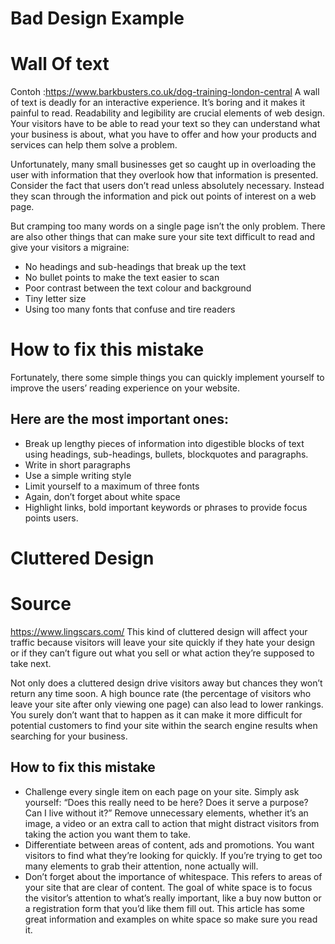 # Bad Design Example
# Wall Of text
Contoh :https://www.barkbusters.co.uk/dog-training-london-central
A wall of text is deadly for an interactive experience. It’s boring and it makes it painful to read. Readability and legibility are crucial elements of web design. Your visitors have to be able to read your text so they can understand what your business is about, what you have to offer and how your products and services can help them solve a problem.

Unfortunately, many small businesses get so caught up in overloading the user with information that they overlook how that information is presented. Consider the fact that users don’t read unless absolutely necessary. Instead they scan through the information and pick out points of interest on a web page.

But cramping too many words on a single page isn’t the only problem. There are also other things that can make sure your site text difficult to read and give your visitors a migraine:

- No headings and sub-headings that break up the text
- No bullet points to make the text easier to scan
- Poor contrast between the text colour and background
- Tiny letter size
- Using too many fonts that confuse and tire readers

# How to fix this mistake

Fortunately, there some simple things you can quickly implement yourself to improve the users’ reading experience on your website.

## Here are the most important ones:

- Break up lengthy pieces of information into digestible blocks of text using headings, sub-headings, bullets, blockquotes and paragraphs.
- Write in short paragraphs
- Use a simple writing style
- Limit yourself to a maximum of three fonts
- Again, don’t forget about white space
- Highlight links, bold important keywords or phrases to provide focus points users.
 
 # Cluttered Design
 # Source 
 https://www.lingscars.com/
 This kind of cluttered design will affect your traffic because visitors will leave your site quickly if they hate your design or if they can’t figure out what you sell or what action they’re supposed to take next.

Not only does a cluttered design drive visitors away but chances they won’t return any time soon. A high bounce rate (the percentage of visitors who leave your site after only viewing one page) can also lead to lower rankings. You surely don’t want that to happen as it can make it more difficult for potential customers to find your site within the search engine results when searching for your business.
## How to fix this mistake


- Challenge every single item on each page on your site. Simply ask yourself: “Does this really need to be here? Does it serve a purpose? Can I live without it?” Remove unnecessary elements, whether it’s an image, a video or an extra call to action that might distract visitors from taking the action you want them to take.
- Differentiate between areas of content, ads and promotions. You want visitors to find what they’re looking for quickly. If you’re trying to get too many elements to grab their attention, none actually will.
- Don’t forget about the importance of whitespace. This refers to areas of your site that are clear of content. The goal of white space is to focus the visitor’s attention to what’s really important, like a buy now button or a registration form that you’d like them fill out. This article has some great information and examples on white space so make sure you read it.
